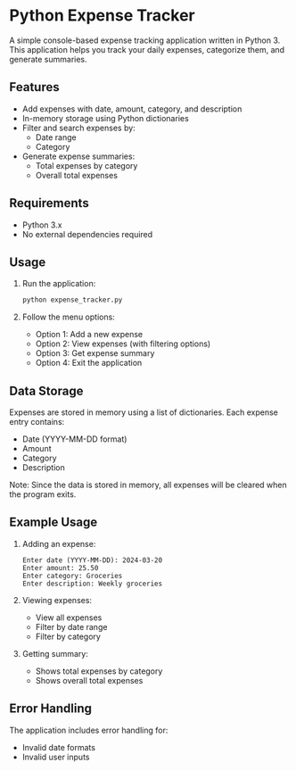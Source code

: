 # Python Expense Tracker

A simple console-based expense tracking application written in Python 3. This application helps you track your daily expenses, categorize them, and generate summaries.

## Features

- Add expenses with date, amount, category, and description
- In-memory storage using Python dictionaries
- Filter and search expenses by:
  - Date range
  - Category
- Generate expense summaries:
  - Total expenses by category
  - Overall total expenses

## Requirements

- Python 3.x
- No external dependencies required

## Usage

1. Run the application:
   ```bash
   python expense_tracker.py
   ```

2. Follow the menu options:
   - Option 1: Add a new expense
   - Option 2: View expenses (with filtering options)
   - Option 3: Get expense summary
   - Option 4: Exit the application

## Data Storage

Expenses are stored in memory using a list of dictionaries. Each expense entry contains:
- Date (YYYY-MM-DD format)
- Amount
- Category
- Description

Note: Since the data is stored in memory, all expenses will be cleared when the program exits.

## Example Usage

1. Adding an expense:
   ```
   Enter date (YYYY-MM-DD): 2024-03-20
   Enter amount: 25.50
   Enter category: Groceries
   Enter description: Weekly groceries
   ```

2. Viewing expenses:
   - View all expenses
   - Filter by date range
   - Filter by category

3. Getting summary:
   - Shows total expenses by category
   - Shows overall total expenses

## Error Handling

The application includes error handling for:
- Invalid date formats
- Invalid user inputs
